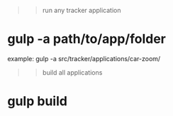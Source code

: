 >> run any tracker application

# gulp -a path/to/app/folder

example:  gulp -a src/tracker/applications/car-zoom/

>> build all applications

# gulp build
